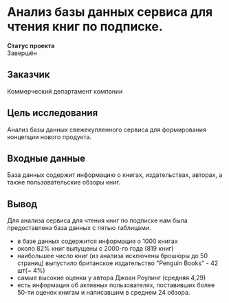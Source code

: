 # Анализ базы данных сервиса для чтения книг по подписке.

**Статус проекта**  
Завершён  
  
## Заказчик

Коммерческий департамент компании

## Цель исследования

Анализ базы данных свежекупленного сервиса для формирования концепции нового продукта.

## Входные данные

База данных содержит информацию о книгах, издательствах, авторах, а также пользовательские обзоры книг.  

## Вывод  
  
Для анализа сервиса для чтения книг по подписке нам была предоставлена база данных с пятью таблицами.
* в базе данных содержится информация о 1000 книгах  
* около 82% книг выпущены с 2000-го года (819 книг)  
* наибольшее число книг (из анализа исключены брошюры до 50 страниц) выпустило британское издательство "Penguin Books" - 42 шт(~ 4%)  
* самые высокие оценки у автора Джоан Роулинг (средняя 4,29)  
* есть информация об активных пользователях, поставивших более 50-ти оценок книгам и написавшим в среднем 24 обзора.
